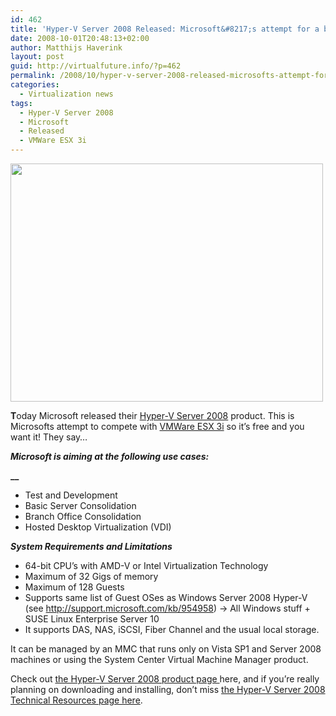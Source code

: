 ```yaml
---
id: 462
title: 'Hyper-V Server 2008 Released: Microsoft&#8217;s attempt for a bare metal hypervisor'
date: 2008-10-01T20:48:13+02:00
author: Matthijs Haverink
layout: post
guid: http://virtualfuture.info/?p=462
permalink: /2008/10/hyper-v-server-2008-released-microsofts-attempt-for-a-bare-metal-hypervisor/
categories:
  - Virtualization news
tags:
  - Hyper-V Server 2008
  - Microsoft
  - Released
  - VMWare ESX 3i
---
```

**_<img class="size-full wp-image-472 alignnone" title="Hyper-V Server 2008" src="https://svenhuisman.com/wp-content/uploads/2008/10/hypervserver2008_4.jpg" alt="" width="500" height="381" />_**

**T**oday Microsoft released their <a href="http://www.microsoft.com/servers/hyper-v-server/default.mspx" target="_blank">Hyper-V Server 2008</a> product. This is Microsofts attempt to compete with <a href="http://www.vmware.com/products/esxi/" target="_blank">VMWare ESX 3i</a> so it&#8217;s free and you want it! They say&#8230;

**_Microsoft is aiming at the following use cases:_**

**__**

  * Test and Development
  * Basic Server Consolidation
  * Branch Office Consolidation
  * Hosted Desktop Virtualization (VDI)<!--more-->

**_System Requirements and Limitations_**

  * 64-bit CPU&#8217;s with AMD-V or Intel Virtualization Technology
  * Maximum of 32 Gigs of memory
  * Maximum of 128 Guests
  * Supports same list of Guest OSes as Windows Server 2008 Hyper-V (see <http://support.microsoft.com/kb/954958>) -> All Windows stuff + SUSE Linux Enterprise Server 10
  * It supports DAS, NAS, iSCSI, Fiber Channel and the usual local storage.

It can be managed by an MMC that runs only on Vista SP1 and Server 2008 machines or using the System Center Virtual Machine Manager product.

Check out <a href="http://www.microsoft.com/servers/hyper-v-server/default.mspx" target="_blank">the Hyper-V Server 2008 product page </a>here, and if you&#8217;re really planning on downloading and installing, don&#8217;t miss <a href="http://www.microsoft.com/servers/hyper-v-server/technical-resources.mspx" target="_blank">the Hyper-V Server 2008 Technical Resources page here</a>.